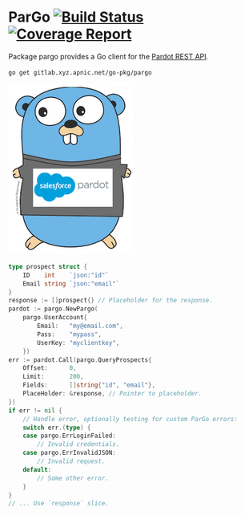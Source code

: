 # ParGo [![Build Status](https://gitlab.xyz.apnic.net/go-pkg/pardot/badges/master/build.svg)](https://gitlab.xyz.apnic.net/go-pkg/pardot/commits/master) [![Coverage Report](https://gitlab.xyz.apnic.net/go-pkg/pardot/badges/master/coverage.svg)](https://gitlab.xyz.apnic.net/go-pkg/pardot/commits/master)

Package pargo provides a Go client for the [Pardot REST API](http://developer.pardot.com).

`go get gitlab.xyz.apnic.net/go-pkg/pargo`

![ParGo](pargo.png)

```go
type prospect struct {
    ID    int    `json:"id"`
    Email string `json:"email"`
}
response := []prospect{} // Placeholder for the response.
pardot := pargo.NewPargo(
    pargo.UserAccount{
        Email:   "my@email.com",
        Pass:    "mypass",
        UserKey: "myclientkey",
    })
err := pardot.Call(pargo.QueryProspects{
    Offset:      0,
    Limit:       200,
    Fields:      []string{"id", "email"},
    PlaceHolder: &response, // Pointer to placeholder.
})
if err != nil {
    // Handle error, optionally testing for custom ParGo errors:
    switch err.(type) {
    case pargo.ErrLoginFailed:
        // Invalid credentials.
    case pargo.ErrInvalidJSON:
        // Invalid request.
	default:
		// Some other error.
	}
}
// ... Use `response` slice.
```
